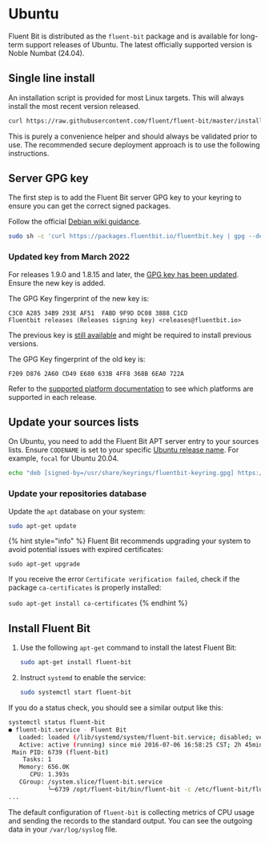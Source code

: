 # Ubuntu

Fluent Bit is distributed as the `fluent-bit` package and is available for long-term support releases of Ubuntu. The latest officially supported version is Noble Numbat (24.04).

## Single line install

An installation script is provided for most Linux targets. This will always install the most recent version released.

```bash
curl https://raw.githubusercontent.com/fluent/fluent-bit/master/install.sh | sh
```

This is purely a convenience helper and should always be validated prior to use. The recommended secure deployment approach is to use the following instructions.

## Server GPG key

The first step is to add the Fluent Bit server GPG key to your keyring to ensure you can get the correct signed packages.

Follow the official [Debian wiki guidance](https://wiki.debian.org/DebianRepository/UseThirdParty#OpenPGP_Key_distribution).

```bash
sudo sh -c 'curl https://packages.fluentbit.io/fluentbit.key | gpg --dearmor > /usr/share/keyrings/fluentbit-keyring.gpg'
```

### Updated key from March 2022

For releases 1.9.0 and 1.8.15 and later, the [GPG key has been updated](https://packages.fluentbit.io/fluentbit.key). Ensure the new key is added.

The GPG Key fingerprint of the new key is:

```text
C3C0 A285 34B9 293E AF51  FABD 9F9D DC08 3888 C1CD
Fluentbit releases (Releases signing key) <releases@fluentbit.io>
```

The previous key is [still available](https://packages.fluentbit.io/fluentbit-legacy.key) and might be required to install previous versions.

The GPG Key fingerprint of the old key is:

```text
F209 D876 2A60 CD49 E680 633B 4FF8 368B 6EA0 722A
```

Refer to the [supported platform documentation](../supported-platforms.md) to see which platforms are supported in each release.

## Update your sources lists

On Ubuntu, you need to add the Fluent Bit APT server entry to your sources lists. Ensure `CODENAME` is set to your specific [Ubuntu release name](https://wiki.ubuntu.com/Releases). For example, `focal` for Ubuntu 20.04.

```bash
echo "deb [signed-by=/usr/share/keyrings/fluentbit-keyring.gpg] https://packages.fluentbit.io/ubuntu/${CODENAME} ${CODENAME} main" | sudo tee /etc/apt/sources.list.d/fluent-bit.list
```

### Update your repositories database

Update the `apt` database on your system:

```bash
sudo apt-get update
```

{% hint style="info" %}
Fluent Bit recommends upgrading your system to avoid potential issues with expired certificates:

`sudo apt-get upgrade`


If you receive the error `Certificate verification failed`, check if the package `ca-certificates` is properly installed:

`sudo apt-get install ca-certificates`
{% endhint %}

## Install Fluent Bit

1. Use the following `apt-get` command to install the latest Fluent Bit:

   ```bash copy
   sudo apt-get install fluent-bit
   ```

1. Instruct `systemd` to enable the service:

   ```bash copy
   sudo systemctl start fluent-bit
   ```

If you do a status check, you should see a similar output like this:

```bash
systemctl status fluent-bit
● fluent-bit.service - Fluent Bit
   Loaded: loaded (/lib/systemd/system/fluent-bit.service; disabled; vendor preset: enabled)
   Active: active (running) since mié 2016-07-06 16:58:25 CST; 2h 45min ago
 Main PID: 6739 (fluent-bit)
    Tasks: 1
   Memory: 656.0K
      CPU: 1.393s
   CGroup: /system.slice/fluent-bit.service
           └─6739 /opt/fluent-bit/bin/fluent-bit -c /etc/fluent-bit/fluent-bit.conf
...
```

The default configuration of `fluent-bit` is collecting metrics of CPU usage and sending the records to the standard output. You can see the outgoing data in your `/var/log/syslog` file.
